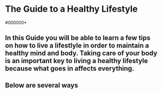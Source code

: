 # The Guide to a Healthy Lifestyle
#000000*
## In this Guide you will be able to learn a few tips on how to live a lifestlyle in order to maintain a healthy mind and body. Taking care of your body is an important key to living a healthy lifestyle because what goes in affects everything. 

## Below are several ways
